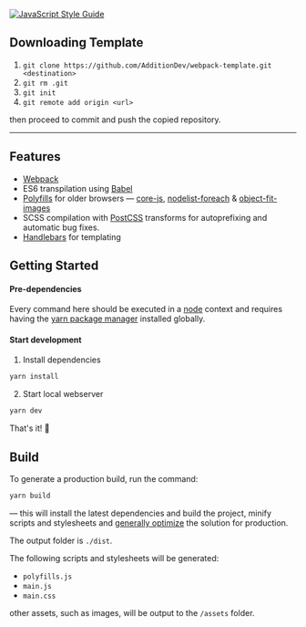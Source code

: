 [![JavaScript Style Guide](https://img.shields.io/badge/code_style-standard-brightgreen.svg)](https://standardjs.com)

## Downloading Template

1. ```git clone https://github.com/AdditionDev/webpack-template.git <destination>```
2. ```git rm .git```
3. ```git init```
4. ```git remote add origin <url>```

then proceed to commit and push the copied repository.

---
## Features

* [Webpack](https://webpack.js.org/)
* ES6 transpilation using [Babel](https://babeljs.io/)
* [Polyfills](/src/scripts/polyfills.js) for older browsers — [core-js](https://github.com/zloirock/core-js), [nodelist-foreach](https://github.com/imagitama/nodelist-foreach-polyfill) & [object-fit-images](https://github.com/bfred-it/object-fit-images)
* SCSS compilation with [PostCSS](https://github.com/postcss/postcss) transforms for autoprefixing and automatic bug fixes.
* [Handlebars](http://handlebarsjs.com/) for templating

## Getting Started
#### Pre-dependencies
Every command here should be executed in a [node](https://nodejs.org/en/) context and requires having the [yarn package manager](https://yarnpkg.com/en/) installed globally.
#### Start development
1. Install dependencies
```sh
yarn install
```
2. Start local webserver
```sh
yarn dev
```
That's it! 🙌

##  Build

To generate a production build, run the command:
```sh
yarn build
```
 — this will install the latest dependencies and build the project, minify scripts and stylesheets and [generally optimize](https://webpack.js.org/guides/production/) the solution for production.

The output folder is `./dist`.

The following scripts and stylesheets will be generated:
* `polyfills.js`
* `main.js`
* `main.css`

other assets, such as images, will be output to the `/assets` folder.
